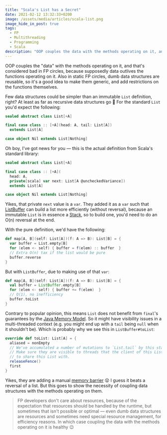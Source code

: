 ```yaml
---
title: "Scala's List has a Secret"
date: 2021-02-12 13:32:33+0200
image: /assets/media/articles/scala-list.png
image_hide_in_post: true
tags: 
  - FP
  - Multithreading
  - Programming
  - Scala
description: "OOP couples the data with the methods operating on it, and this is considered bad in FP circles. But is it?"
---
```


OOP couples the "data" with the methods operating on it, and that's considered bad in FP circles, because supposedly data outlives the functions operating on it. Also in static FP circles, dumb data structures are reusable, so it's a good idea to make them generic, and add restrictions on the functions themselves.

Few data structures could be simpler than an immutable `List` definition, right? At least as far as recursive data structures go 🙂 For the standard `List` you'd expect the following:

```scala
sealed abstract class List[+A]

final case class :: [+A](head: A, tail: List[A])
  extends List[A]

case object Nil extends List[Nothing]
```

Oh boy, I've got news for you — this is the actual definition from Scala's standard library:

```scala
sealed abstract class List[+A]

final case class :: [+A](
  head: A, 
  private[scala] var next: List[A @uncheckedVariance]) 
  extends List[A]

case object Nil extends List[Nothing]
```

Yikes, that private `next` value is a `var`. They added it as a `var` such that [ListBuffer](https://www.scala-lang.org/api/current/scala/collection/mutable/ListBuffer.html) can build a list more efficiently (without reversal), because an immutable `List` is in essence a [Stack](https://en.wikipedia.org/wiki/Stack_(abstract_data_type)), so to build one, you'd need to do an O(n) reversal at the end.

With the pure definition, we'd have the following:

```scala
def map[A, B](self: List[A])(f: A => B): List[B] = {
  var buffer = List.empty[B]
  for (elem <- self) { buffer = f(elem) :: buffer  }
  // Extra O(n) tax if the list would be pure
  buffer.reverse
}
```

But with `ListBuffer`, due to making use of that `var`:

```scala
def map[A, B](self: List[A])(f: A => B): List[B] = {
  val buffer = ListBuffer.empty[B]
  for (elem <- self) { buffer += f(elem)  }
  // O(1), no inefficiency
  buffer.toList
}
```

Contrary to popular opinion, this means `List` does not benefit from `final`'s guarantees by the [Java Memory Model](https://en.wikipedia.org/wiki/Java_memory_model). So it might have visibility issues in a multi-threaded context (e.g. you might end up with a `tail` being `null` when it shouldn't be). Which is probably why we see this in `ListBuffer#toList`:

```scala
override def toList: List[A] = {
  aliased = nonEmpty
  // We've accumulated a number of mutations to `List.tail` by this stage.
  // Make sure they are visible to threads that the client of this ListBuffer might be about
  // to share this List with.
  releaseFence()
  first
}
```

Yikes, they are adding a manual [memory barrier](https://en.wikipedia.org/wiki/Memory_barrier) 😲 I guess it beats a reversal of a list. But this goes to show the necessity of coupling data structures with the methods operating on them.

> FP developers don't care about resources, because of the expectation that resources should be handled by the runtime, but sometimes that isn't possible or optimal — even dumb data structures are resources and sometimes need special resource management, for efficiency reasons. In which case coupling the data with the methods operating on it is healthy 😉
